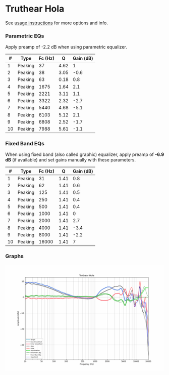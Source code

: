 # Truthear Hola
See [usage instructions](https://github.com/jaakkopasanen/AutoEq#usage) for more options and info.

### Parametric EQs
Apply preamp of -2.2 dB when using parametric equalizer.

|   # | Type    |   Fc (Hz) |    Q |   Gain (dB) |
|-----|---------|-----------|------|-------------|
|   1 | Peaking |        37 | 4.62 |         1   |
|   2 | Peaking |        38 | 3.05 |        -0.6 |
|   3 | Peaking |        63 | 0.18 |         0.8 |
|   4 | Peaking |      1675 | 1.64 |         2.1 |
|   5 | Peaking |      2221 | 3.11 |         1.1 |
|   6 | Peaking |      3322 | 2.32 |        -2.7 |
|   7 | Peaking |      5440 | 4.68 |        -5.1 |
|   8 | Peaking |      6103 | 5.12 |         2.1 |
|   9 | Peaking |      6808 | 2.52 |        -1.7 |
|  10 | Peaking |      7988 | 5.61 |        -1.1 |

### Fixed Band EQs
When using fixed band (also called graphic) equalizer, apply preamp of **-6.9 dB** (if available) and set gains manually with these parameters.

|   # | Type    |   Fc (Hz) |    Q |   Gain (dB) |
|-----|---------|-----------|------|-------------|
|   1 | Peaking |        31 | 1.41 |         0.8 |
|   2 | Peaking |        62 | 1.41 |         0.6 |
|   3 | Peaking |       125 | 1.41 |         0.5 |
|   4 | Peaking |       250 | 1.41 |         0.4 |
|   5 | Peaking |       500 | 1.41 |         0.4 |
|   6 | Peaking |      1000 | 1.41 |         0   |
|   7 | Peaking |      2000 | 1.41 |         2.7 |
|   8 | Peaking |      4000 | 1.41 |        -3.4 |
|   9 | Peaking |      8000 | 1.41 |        -2.2 |
|  10 | Peaking |     16000 | 1.41 |         7   |

### Graphs
![](./Truthear%20Hola.png)
